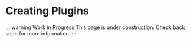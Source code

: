 # Creating Plugins

::: warning Work in Progress
This page is under construction. Check back soon for more information.
:::
